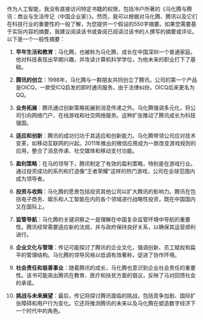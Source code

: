 作为人工智能，我没有直接访问特定书籍的权限，包括冷户所著的《马化腾与腾讯：商业与生活传记（中国企业家）》。然而，我可以根据对马化腾、腾讯以及它们在科技行业的重要性的一般了解，为您提供一个假设的550字摘要。如果您需要基于实际内容的摘要，我建议阅读该书或查阅已阅读过该书的人撰写的摘要或评论。以下是一个一般性摘要：

1. **早年生活和教育**：马化腾，也被称为马化腾，成长在中国深圳一个普通家庭。他对科技表现出早期兴趣，并攻读计算机科学学位，为他未来的职业打下了基础。

2. **腾讯的创立**：1998年，马化腾与一群朋友共同创立了腾讯。公司的第一个产品是OICQ，一款受ICQ启发的即时通讯服务。由于法律纠纷，OICQ后来更名为QQ。

3. **业务拓展**：腾讯通过创新策略拓展到消息传递之外。马化腾强调多元化，将公司引向网络门户、在线游戏和社交网络服务。这种扩张推动了腾讯成长为科技强国。

4. **适应和创新**：腾讯的成功归功于其适应和创新能力。马化腾带领公司应对技术变革，如移动互联网的兴起。2011年推出的微信应用成为一款改变游戏规则的应用，整合了消息传递、社交媒体和移动支付功能。

5. **盈利策略**：在马的领导下，腾讯制定了有效的盈利策略，特别是在游戏行业。通过投资成功的系列和打造像“王者荣耀”这样的热门游戏，公司在全球范围内成为领导者。

6. **投资与收购**：马化腾的愿景包括投资其他公司以扩大腾讯的影响力。腾讯在包括电子商务、娱乐和人工智能在内的各个领域进行战略性投资，既在中国国内又在国际上。

7. **监管导航**：马化腾的关键洞察之一是理解在中国复杂监管环境中导航的重要性。腾讯经常需要适应新的法规，并与政府保持良好关系，以确保其运营顺利进行。

8. **企业文化与管理**：传记可能探讨了腾讯的企业文化，强调创新、员工赋权和扁平的管理结构。马化腾的领导风格以低调有效著称，促进了协作环境。

9. **社会责任和慈善事业**：随着腾讯的成长，马化腾也意识到企业社会责任的重要性。该书可能突出腾讯在教育、医疗和扶贫方面的倡议，反映了马对回馈社会的承诺。

10. **挑战与未来展望**：最后，传记将探讨腾讯面临的挑战，包括竞争加剧、国际扩张障碍和用户行为变化。它还将推测腾讯的未来以及马化腾在塑造数字经济下一个时代中的角色。